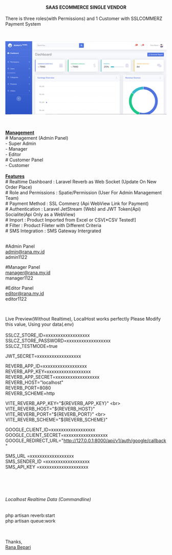 <center><h4><strong>SAAS ECOMMERCE SINGLE VENDOR</strong></h4></center>
<p>There is three roles(with Permissions) and 1 Customer with SSLCOMMERZ Payment System</p>
<br>

![Screenshot](public/backend/images/screenshots/SAAS_SV_ECOMMERCE.png)

<br>
<p>
<b><u>Management</u></b> <br>
#	Management (Admin Panel)<br>
- Super Admin<br>
- Manager<br>
- Editor<br>
#	Customer Panel<br>
- Customer<br>
<br>
<b><u>Features</b></u><br>
#	Realtime Dashboard : Laravel Reverb as Web Socket (Update On New Order Place)<br>
#	Role and Permissions : Spatie/Permission (User For Admin Management Team)<br>
#	Payment Method : SSL Commerz (Api WebView Link for Payment)<br>
#	Authentication : Laravel JetStream (Web) and JWT Token(Api)<br>
Socialite(Api Only as a WebView)<br>
#	Import : Product Imported from Excel or CSV[*CSV Tested!] <br>
#   Filter : Product Fileter with Different Criteria <br>
#   SMS Integration : SMS Gateway Intergrated <br>
<br>

#Admin Panel <br>
admin@rana.my.id <br>
admin1122<br>

#Manager Panel <br>
manager@rana.my.id <br>
manager1122<br>

#Editor Panel <br>
editor@rana.my.id <br>
editor1122<br>



</p>
<br>
<p style="font-color:red">Live Preview(Without Realtime), LocalHost works perfectly
Please Modify this value, Using your data(.env) <br>
 <br>
SSLCZ_STORE_ID=xxxxxxxxxxxxxxxxxx <br>
SSLCZ_STORE_PASSWORD=xxxxxxxxxxxxxxxxxx <br>
SSLCZ_TESTMODE=true 

JWT_SECRET=xxxxxxxxxxxxxxxxxx <br>


REVERB_APP_ID=xxxxxxxxxxxxxxxxxx <br>
REVERB_APP_KEY=xxxxxxxxxxxxxxxxxx <br>
REVERB_APP_SECRET=xxxxxxxxxxxxxxxxxx <br>
REVERB_HOST="localhost" <br>
REVERB_PORT=8080 <br>
REVERB_SCHEME=http <br>

VITE_REVERB_APP_KEY="${REVERB_APP_KEY}" <br>
VITE_REVERB_HOST="${REVERB_HOST}" <br>
VITE_REVERB_PORT="${REVERB_PORT}" <br>
VITE_REVERB_SCHEME="${REVERB_SCHEME}" <br>

GOOGLE_CLIENT_ID=xxxxxxxxxxxxxxxxxx <br>
GOOGLE_CLIENT_SECRET=xxxxxxxxxxxxxxxxxx <br>
GOOGLE_REDIRECT_URL="http://127.0.0.1:8000/api/v1/auth/google/callback" <br>

SMS_URL =xxxxxxxxxxxxxxxxxx <br>
SMS_SENDER_ID =xxxxxxxxxxxxxxxxxx <br>
SMS_API_KEY =xxxxxxxxxxxxxxxxxxxx <br>
<br><br>
</p>
<br>
<h6> Localhost Realtime Data (Commandline) </h6>
<p>
php artisan reverb:start<br>
php artisan queue:work<br>
</p>


<br>
<br>
Thanks,<br>
<a href="https://rana.my.id">Rana Bepari</a>

